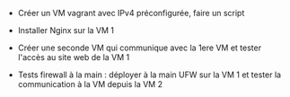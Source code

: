- Créer un VM vagrant avec IPv4 préconfigurée, faire un script

- Installer Nginx sur la VM 1

- Créer une seconde VM qui communique avec la 1ere VM et tester l'accès au site web de la VM 1

- Tests firewall à la main : déployer à la main UFW sur la VM 1 et tester la communication à la VM depuis la VM 2